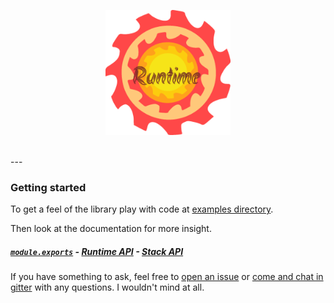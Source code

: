 <p align="center">
  <img src="./artwork/runtime_gear.png" height="200"/>
</p>

<br>
---

### Getting started

To get a feel of the library play with code at [examples directory](./examples).

Then look at the documentation for more insight.
<br>
##### [`module.exports`][t-module] - [Runtime API][t-runtime-api] - [Stack API][t-stack-api]

If you have something to ask, feel free to [open an issue][x-issues-new] or [come and chat in gitter][x-gitter] with any questions. I wouldn't mind at all.

<!--
  x-: is for just a link
  t-: is for doc's toc
-->

[x-gitter]: https://gitter.im/stringparser/runtime
[x-issues]: http://github.com/stringparser/runtime/issues
[x-issues-new]: https://github.com/stringparser/runtime/issues/new

[t-docs]: http://github.com/stringparser/runtime/tree/master/docs

[t-module]: http://github.com/stringparser/runtime/tree/master/docs/api/readme.md

[t-stack-api]: http://github.com/stringparser/runtime/tree/master/docs/api/stack.md

[t-runtime-api]: http://github.com/stringparser/runtime/tree/master/docs/api/runtime.md

[x-completer]: http://github.com/stringparser/runtime/tree/master/lib/completer.js
